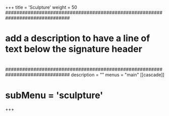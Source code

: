 +++
title = 'Sculpture'
weight = 50
###############################################################################
# 
# add a description to have a line of text below the signature header
# 
###############################################################################
description = ""
menus = "main"
[[cascade]]
  # subMenu  = 'sculpture'
+++